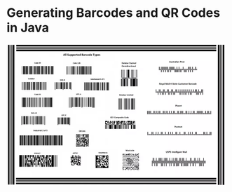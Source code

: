 # Generating Barcodes and QR Codes in Java
<img src="https://raw.githubusercontent.com/kiadbodin/spring-boot/refs/heads/main/spring-boot-barcodes/AllSupportedBarcodeTypes-1000x652.jpg" width="500"/>  &nbsp; 








